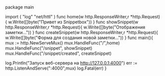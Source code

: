 package main 

import (
"log"
"net/httl"
)
func home(w http.ResponseWriter,r *http.Request){
w.Write([]byte("Привет из Snippetbox"))
}
func showSnippet(w http.ResponseWriter,r *http.Request){
w.Write([]byte("Отображения заметки..."))
}
func createSnippet(w http.ResponseWriter,r *http.Request){
w.Write([]byte("Форма для создания новой заметки..."))
}
func main(){
mux := http.NewServeMux()
mux.HandleFunc("/",home)
mux.HandleFunc("/snippet", showSnippet)
mux.HandleFunc("/snippet/created", createSnippet)

log.Println("Запуск веб-сервера на http://127.0.0.1:4000")
err := http.ListenAndServe(":4000",mux)
log.Fatal(err)
}